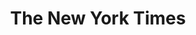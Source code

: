 ---
title: The New York Times
web: https://www.nytimes.com/politics
feeds: http://www.nytimes.com/services/xml/rss/index.html
feed: https://www.nytimes.com/svc/collections/v1/publish/https://www.nytimes.com/section/politics/rss.xml

wikipedia: The_New_York_Times
twitter: nytpolitics
facebook: nytimes
instagram: nytimes
youtube: TheNewYorkTimes
flickr: thenewyorktimes
---